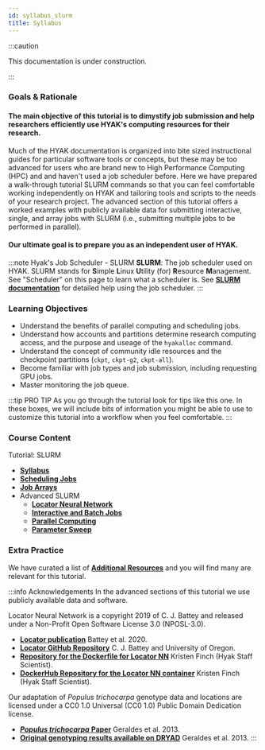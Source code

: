 ```yaml
---
id: syllabus_slurm
title: Syllabus
---
```


:::caution

This documentation is under construction.

:::

### Goals & Rationale

#### The main objective of this tutorial is to dimystify job submission and help researchers efficiently use HYAK's computing resources for their research.

Much of the HYAK documentation is organized into bite sized instructional guides for particular software tools or concepts, but these may be too advanced for users who are brand new to High Performance Computing (HPC) and and haven't used a job scheduler before. Here we have prepared a walk-through tutorial SLURM commands so that you can feel comfortable working independently on HYAK and tailoring tools and scripts to the needs of your research project. The advanced section of this tutorial offers a worked examples with publicly available data for submitting interactive, single, and array jobs with SLURM (i.e., submitting multiple jobs to be performed in parallel).

#### Our ultimate goal is to prepare you as an independent user of HYAK. 

:::note Hyak's Job Scheduler - SLURM
**SLURM**: The job scheduler used on HYAK. SLURM stands for **S**imple **L**inux **U**tility (for) **R**esource **M**anagement. See "Scheduler" on this page to learn what a scheduler is. See [**SLURM documentation**](https://slurm.schedmd.com/man_index.html) for detailed help using the job scheduler.
::: 

### Learning Objectives
* Understand the benefits of parallel computing and scheduling jobs.
* Understand how accounts and partitions determine research computing access, and the purpose and useage of the `hyakalloc` command. 
* Understand the concept of community idle resources and the checkpoint partitions (`ckpt`, `ckpt-g2`, `ckpt-all`).
* Become familiar with job types and job submission, including requesting GPU jobs. 
* Master monitoring the job queue.

:::tip PRO TIP
As you go through the tutorial look for tips like this one. In these boxes, we will include bits of information you might be able to use to customize this tutorial into a workflow when you feel comfortable. 
:::

### Course Content

Tutorial: SLURM
* [**Syllabus**](https://hyak.uw.edu/docs/hyak101/basics/syllabus_slurm)
* [**Scheduling Jobs**](https://hyak.uw.edu/docs/hyak101/basics/jobs)
* [**Job Arrays**](https://hyak.uw.edu/docs/hyak101/basics/arrays)
* Advanced SLURM
    * [**Locator Neural Network**](https://hyak.uw.edu/docs/hyak101/basics/advanced)
    * [**Interactive and Batch Jobs**](https://hyak.uw.edu/docs/hyak101/basics/nn_batch)
    * [**Parallel Computing**](https://hyak.uw.edu/docs/hyak101/basics/nn_array)
    * [**Parameter Sweep**](https://hyak.uw.edu/docs/hyak101/basics/nn_bash)

### Extra Practice

We have curated a list of [**Additional Resources**](https://hyak.uw.edu/docs/resources) and you will find many are relevant for this tutorial. 

:::info Acknowledgements
In the advanced sections of this tutorial we use publicly available data and software. 

Locator Neural Network is a copyright 2019 of C. J. Battey and released under a Non-Profit Open Software License 3.0 (NPOSL-3.0). 
* [**Locator publication**](https://elifesciences.org/articles/54507) Battey et al. 2020.
* [**Locator GitHub Repository**](https://github.com/kr-colab/locator.git) C. J. Battey and University of Oregon.
* [**Repository for the Dockerfile for Locator NN**](https://github.com/finchnSNPs/Docker_kr-colab_locator) Kristen Finch (Hyak Staff Scientist).
* [**DockerHub Repository for the Locator NN container**](https://hub.docker.com/repository/docker/finchnsnps/locator/general) Kristen Finch (Hyak Staff Scientist).

Our adaptation of *Populus trichocarpa* genotype data and locations are licensed under a CC0 1.0 Universal (CC0 1.0) Public Domain Dedication license.
* [***Populus trichocarpa*** **Paper**](https://doi.org/10.1111/1755-0998.12056) Geraldes et al. 2013.
* [**Original genotyping results available on DRYAD**](https://doi.org/10.5061/dryad.1051d) Geraldes et al. 2013.
:::